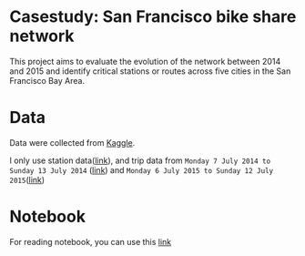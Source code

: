 # Casestudy: San Francisco bike share network 

This project aims to evaluate the evolution of the network between 2014 and 2015 and identify critical stations or routes across five cities in the San Francisco Bay Area.

# Data

Data were collected from [Kaggle](https://www.kaggle.com/benhamner/sf-bay-area-bike-share).

I only use station data([link](https://raw.githubusercontent.com/thuankhang/casestudy-sf-bikeshare/refs/heads/main/data/SF-bikeshare-station-info.csv)), and trip data from `Monday 7 July 2014 to Sunday 13 July 2014` ([link](https://raw.githubusercontent.com/thuankhang/casestudy-sf-bikeshare/refs/heads/main/data/SF-bikeshare-1-week-2014-07.csv)) and `Monday 6 July 2015 to Sunday 12 July 2015`([link](https://raw.githubusercontent.com/thuankhang/casestudy-sf-bikeshare/refs/heads/main/data/SF-bikeshare-1-week-2015-07.csv))


# Notebook

For reading notebook, you can use this [link](https://thuankhang.github.io/casestudy-sf-bikeshare/notebook/SF_BikeShare.html)
